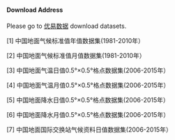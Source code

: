 #### Download Address

Please go to <a href="http://www.youedata.com/dataact/toActPageFromDc/2AF0EB2D464DD3B1AC8ED0963466EFF4">优易数据</a> download datasets.


[1]	中国地面气候标准值年值数据集(1981-2010年）	

[2]	中国地面气候标准值月值数据集(1981-2010年）	

[3]	中国地面气温日值0.5°×0.5°格点数据集(2006-2015年）	

[4]	中国地面气温月值0.5°×0.5°格点数据集(2006-2015年）	

[5]	中国地面降水日值0.5°×0.5°格点数据集(2006-2015年）	

[6]	中国地面降水月值0.5°×0.5°格点数据集(2006-2015年）	

[7]	中国地面国际交换站气候资料日值数据集(2006-2015年）

